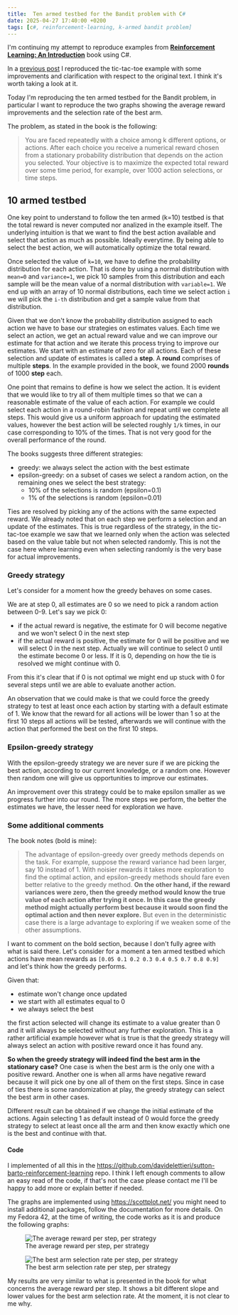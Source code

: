 ```yaml
---
title:  Ten armed testbed for the Bandit problem with C#
date: 2025-04-27 17:40:00 +0200
tags: [c#, reinforcement-learning, k-armed bandit problem]
---
```


I'm continuing my attempt to reproduce examples from [**Reinforcement Learning: An Introduction**](http://incompleteideas.net/book/the-book-2nd.html) book using C#.

In a [previous post](2025-03-16-tic-tac-toe-reinforcement-learning-with-c-sharp.md) I reproduced the tic-tac-toe example with some improvements and clarification with respect to the original text. I think it's worth taking a look at it.

Today I'm reproducing the ten armed testbed for the Bandit problem, in particular I want to reproduce the two graphs showing the average reward improvements and the selection rate of the best arm.

The problem, as stated in the book is the following:

> You are faced repeatedly with a choice among k different options, or actions. After each choice you receive a numerical reward chosen from a stationary probability distribution that depends on the action you selected. Your objective is to maximize the expected total reward over some time period, for example, over 1000 action selections, or time steps.

<!-- truncate -->

## 10 armed testbed

One key point to understand to follow the ten armed (k=10) testbed is that the total reward is never computed nor analized in the example itself. The underlying intuition is that we want to find the best action available and select that action as much as possible. Ideally everytime. By being able to select the best action, we will automatically optimize the total reward.

Once selected the value of `k=10`, we have to define the probability distribution for each action. That is done by using a normal distribution with `mean=0` and `variance=1`, we pick 10 samples from this distribution and each sample will be the mean value of a normal distribution with `variable=1`. We end up with an array of 10 normal distributions, each time we select action `i` we will pick the `i-th` distribution and get a sample value from that distribution.

Given that we don't know the probability distribution assigned to each action we have to base our strategies on estimates values. Each time we select an action, we get an actual reward value and we can improve our estimate for that action and we iterate this process trying to improve our estimates. We start with an estimate of zero for all actions. Each of these selection and update of estimates is called a **step**. A **round** comprises of multiple **steps**. In the example provided in the book, we found 2000 **rounds** of 1000 **step** each.

One point that remains to define is how we select the action. It is evident that we would like to try all of them multiple times so that we can a reasonable estimate of the value of each action. For example we could select each action in a round-robin fashion and repeat until we complete all steps. This would give us a uniform approach for updating the estimated values, however the best action will be selected roughly `1/k` times, in our case corresponding to 10% of the times. That is not very good for the overall performance of the round.

The books suggests three different strategies:
- greedy: we always select the action with the best estimate
- epsilon-greedy: on a subset of cases we select a random action, on the remaining ones we select the best strategy:
  - 10% of the selections is random (epsilon=0.1)
  - 1% of the selections is random (epsilon=0.01)

Ties are resolved by picking any of the actions with the same expected reward. We already noted that on each step we perform a selection and an update of the estimates. This is true regardless of the strategy, in the tic-tac-toe example we saw that we learned only when the action was selected based on the value table but not when selected randomly. This is not the case here where learning even when selecting randomly is the very base for actual improvements.

### Greedy strategy

Let's consider for a moment how the greedy behaves on some cases.

We are at step 0, all estimates are 0 so we need to pick a random action between 0-9. Let's say we pick 0:
- if the actual reward is negative, the estimate for 0 will become negative and we won't select 0 in the next step
- if the actual reward is positive, the estimate for 0 will be positive and we will select 0 in the next step. Actually we will continue to select 0 until the estimate become 0 or less. If it is 0, depending on how the tie is resolved we might continue with 0.

From this it's clear that if 0 is not optimal we might end up stuck with 0 for several steps until we are able to evaluate another action.

An observation that we could make is that we could force the greedy strategy to test at least once each action by starting with a default estimate of 1. We know that the reward for all actions will be lower than 1 so at the first 10 steps all actions will be tested, afterwards we will continue with the action that performed the best on the first 10 steps.

### Epsilon-greedy strategy

With the epsilon-greedy strategy we are never sure if we are picking the best action, according to our current knowledge, or a random one. However then random one will give us opportunities to improve our estimates. 

An improvement over this strategy could be to make epsilon smaller as we progress further into our round. The more steps we perform, the better the estimates we have, the lesser need for exploration we have.

### Some additional comments

The book notes (bold is mine):

>The advantage of epsilon-greedy over greedy methods depends on the task. For example,
suppose the reward variance had been larger, say 10 instead of 1. With noisier rewards
it takes more exploration to find the optimal action, and epsilon-greedy methods should fare
even better relative to the greedy method. **On the other hand, if the reward variances
were zero, then the greedy method would know the true value of each action after trying
it once. In this case the greedy method might actually perform best because it would
soon find the optimal action and then never explore.** But even in the deterministic case
there is a large advantage to exploring if we weaken some of the other assumptions.

I want to comment on the bold section, because I don't fully agree with what is said there. Let's consider for a moment a ten armed testbed which actions have mean rewards as `[0.05 0.1 0.2 0.3 0.4 0.5 0.7 0.8 0.9]` and let's think how the greedy performs. 

Given that:
- estimate won't change once updated
-  we start with all estimates equal to 0 
-  we always select the best

the first action selected will change its estimate to a value greater than 0 and it will always be selected without any further exploration. This is a rather artificial example however what is true is that the greedy strategy will always select an action with positive reward once it has found any. 

**So when the greedy strategy will indeed find the best arm in the stationary case?** One case is when the best arm is the only one with a positive reward. Another one is when all arms have negative reward because it will pick one by one all of them on the first steps. Since in case of ties there is some randomization at play, the greedy strategy can select the best arm in other cases.

Different result can be obtained if we change the initial estimate of the actions. Again selecting 1 as default instead of 0 would force the greedy strategy to select at least once all the arm and then know exactly which one is the best and continue with that.

#### Code

I implemented of all this in the https://github.com/davidelettieri/sutton-barto-reinforcement-learning repo. I think I left enough comments to allow an easy read of the code, if that's not the case please contact me I'll be happy to add more or explain better if needed.

The graphs are implemented using https://scottplot.net/ you might need to install additional packages, follow the documentation for more details. On my Fedora 42, at the time of writing, the code works as it is and produce the following graphs:

<figure>
    <img style={{ margin:'0 auto', display:'block' }} alt="The average reward per step, per strategy" src="/img/average_reward.png" /> 
  <figcaption>The average reward per step, per strategy</figcaption>
</figure>

<figure>
    <img style={{ margin:'0 auto', display:'block' }} alt="The best arm selection rate per step, per strategy" src="/img/best_arm_selection_rate.png" /> 
    <figcaption>The best arm selection rate per step, per strategy</figcaption>
</figure>

My results are very similar to what is presented in the book for what concerns the average reward per step. It shows a bit different slope and lower values for the best arm selection rate. At the moment, it is not clear to me why.